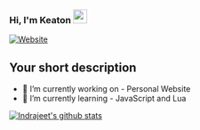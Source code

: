 ### Hi, I'm Keaton <img src="https://media.giphy.com/media/hvRJCLFzcasrR4ia7z/giphy.gif" width="25px">
[![Website](https://img.shields.io/badge/WIP-Home-green?style=flat-square)](https://spcohome.netlify.app)

## Your short description
- 🔭 I’m currently working on - Personal Website
- 🌱 I’m currently learning - JavaScript and Lua

<!-- ❔❔❔❔ means username in below README.md -->
<!-- Also feel free to update second URL to any URL -->
[![Indrajeet's github stats](https://github-readme-stats.vercel.app/api?username=Exaby&count_private=true&include_all_commits=true&theme=radical)](https://google.com)
